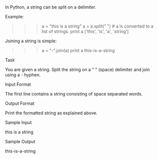 In Python, a string can be split on a delimiter. 

Example: 

>>> a = "this is a string"
>>> a = a.split(" ") # a is converted to a list of strings. 
>>> print a
['this', 'is', 'a', 'string']

Joining a string is simple: 

>>> a = "-".join(a)
>>> print a
this-is-a-string 

Task 

You are given a string. Split the string on a " " (space) delimiter and join using a - hyphen. 

Input Format 

The first line contains a string consisting of space separated words. 

Output Format 

Print the formatted string as explained above. 

Sample Input 

this is a string   

Sample Output 

this-is-a-string
